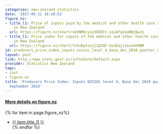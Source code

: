 ```yaml
---
categories: new-zealand statistics
date: '2017-05-11 16:16:52'
figure_nz:
- title_l1: Price of inputs paid by the medical and other health care services industry
    in New Zealand
  url: https://figure.nz/chart/x60NMkcyxySOIDTz-o1uAfq2eoBWjQwJo
- title_l1: Price index for inputs of the medical and other health care services industry
    in New Zealand
  url: https://figure.nz/chart/YvhuEptsu1jLB2QF-UznEajs1ezvmtMWM
id: producers_price_index_inputs_nzsioc_level_4_base_dec_2010_quarter_quarterly_september_2016
layout: post
link: http://www.stats.govt.nz/infoshare/Default.aspx
provider: Statistics New Zealand
tags:
- cost
- figure.nz
title: 'Producers Price Index: Inputs NZSIOC level 4, Base Dec 2010 quarter (Quarterly)
  September 2016'
---
```


<h4><u> More details on figure.nz</u></h4>
{% for item in page.figure_nz%}
<ul class="post-list">
    <li><a href="{{ item.url }}">{{ item.title_l1 }}</a></li>
{% endfor %}
</ul>